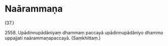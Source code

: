 

# Naārammaṇa






(37.)

2558\. Upādinnupādāniyaṃ dhammaṃ paccayā upādinnupādāniyo dhammo uppajjati naārammaṇapaccayā. (Saṃkhittaṃ.)



